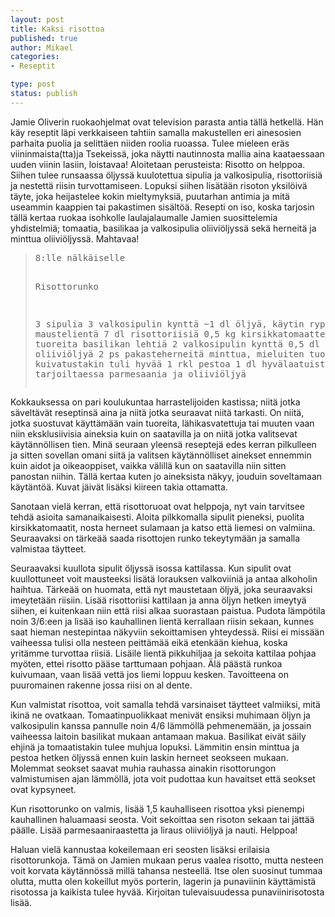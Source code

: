```yaml
---
layout: post
title: Kaksi risottoa
published: true
author: Mikael
categories: 
- Reseptit

type: post
status: publish
---
```

Jamie Oliverin ruokaohjelmat ovat television parasta antia tällä
hetkellä. Hän käy reseptit läpi verkkaiseen tahtiin samalla
makustellen eri ainesosien parhaita puolia ja selittäen niiden roolia
ruoassa. Tulee mieleen eräs viininmaista(tta)ja Tsekeissä, joka
näytti nautinnosta mallia aina kaataessaan uuden viinin lasiin,
loistavaa! Aloitetaan perusteista: Risotto on helppoa. Siihen tulee
runsaassa öljyssä kuulotettua sipulia ja valkosipulia, risottoriisiä
ja nestettä riisin turvottamiseen. Lopuksi siihen lisätään risoton
yksilöivä täyte, joka heijastelee kokin mieltymyksiä, puutarhan
antimia ja mitä useammin kaappien tai pakastimen sisältöä. Resepti on
iso, koska tarjosin tällä kertaa ruokaa isohkolle laulajalaumalle
Jamien suosittelemia yhdistelmiä; tomaatia, basilikaa ja valkosipulia
oliiviöljyssä sekä herneitä ja minttua oliiviöljyssä. Mahtavaa!

<blockquote>
<pre>
8:lle nälkäiselle

Risottorunko

3       sipulia
3       valkosipulin kynttä
~1 dl   öljyä, käytin rypsiöljyä
1,5 l   maustelientä
7 dl    risottoriisiä
0,5 kg  kirsikkatomaatteja
        kourallinen tuoreita basilikan lehtiä
2       valkosipulin kynttä
0,5 dl  hyvälaatuista oliiviöljyä
2 ps    pakasteherneitä
        minttua, mieluiten tuoretta mutta kuivatustakin tuli hyvää
1 rkl   pestoa
1 dl    hyvälaatuista oliiviöljyä
        tarjoiltaessa parmesaania ja oliiviöljyä
</pre>
</blockquote>

Kokkauksessa on pari koulukuntaa harrastelijoiden kastissa; niitä
jotka säveltävät reseptinsä aina ja niitä jotka seuraavat niitä
tarkasti. On niitä, jotka suostuvat käyttämään vain tuoreita,
lähikasvatettuja tai muuten vaan niin eksklusiivisia aineksia kuin on
saatavilla ja on niitä jotka valitsevat käytännöllisen tien. Minä
seuraan yleensä reseptejä edes kerran pilkulleen ja sitten sovellan
omani siitä ja valitsen käytännölliset ainekset ennemmin kuin aidot
ja oikeaoppiset, vaikka välillä kun on saatavilla niin sitten
panostan niihin. Tällä kertaa kuten jo aineksista näkyy, jouduin
soveltamaan käytäntöä. Kuvat jäivät lisäksi kiireen takia ottamatta.

Sanotaan vielä kerran, että risottoruoat ovat helppoja, nyt vain
tarvitsee tehdä asioita samanaikaisesti. Aloita pilkkomalla sipulit
pieneksi, puolita kirsikkatomaatit, nosta herneet sulamaan ja katso
että liemesi on valmiina. Seuraavaksi on tärkeää saada risottojen
runko tekeytymään ja samalla valmistaa täytteet.

Seuraavaksi kuullota sipulit öljyssä isossa kattilassa. Kun sipulit
ovat kuullottuneet voit mausteeksi lisätä lorauksen valkoviiniä ja
antaa alkoholin haihtua. Tärkeää on huomata, että nyt maustetaan
öljyä, joka seuraavaksi imeytetään riisiin. Lisää risottoriisi
kattilaan ja anna öljyn hetken imeytyä siihen, ei kuitenkaan niin että
riisi alkaa suorastaan paistua. Pudota lämpötila noin 3/6:een ja lisää
iso kauhallinen lientä kerrallaan riisin sekaan, kunnes saat hieman
nestepintaa näkyviin sekoittamisen yhteydessä. Riisi ei missään
vaiheessa tulisi olla nesteen peittämää eikä etenkään kiehua, koska
yritämme turvottaa riisiä. Lisäile lientä pikkuhiljaa ja sekoita
kattilaa pohjaa myöten, ettei risotto pääse tarttumaan pohjaan. Älä
päästä runkoa kuivumaan, vaan lisää vettä jos liemi loppuu kesken.
Tavoitteena on puuromainen rakenne jossa riisi on al dente.

Kun valmistat risottoa, voit samalla tehdä varsinaiset täytteet
valmiiksi, mitä ikinä ne ovatkaan. Tomaatinpuolikkaat menivät ensiksi
muhimaan öljyn ja valkosipulin kanssa pannulle noin 4/6 lämmöllä
pehmenemään, ja jossain vaiheessa laitoin basilikat mukaan antamaan
makua. Basilikat eivät säily ehjinä ja tomaatistakin tulee muhjua
lopuksi. Lämmitin ensin minttua ja pestoa hetken öljyssä ennen kuin
laskin herneet seokseen mukaan. Molemmat seokset saavat muhia rauhassa
ainakin risottorungon valmistumisen ajan lämmöllä, jota voit pudottaa
kun havaitset että seokset ovat kypsyneet.

Kun risottorunko on valmis, lisää 1,5 kauhalliseen risottoa yksi
pienempi kauhallinen haluamaasi seosta. Voit sekoittaa sen risoton
sekaan tai jättää päälle. Lisää parmesaaniraastetta ja liraus
oliiviöljyä ja nauti. Helppoa!

Haluan vielä kannustaa kokeilemaan eri seosten lisäksi erilaisia
risottorunkoja. Tämä on Jamien mukaan perus vaalea risotto, mutta
nesteen voit korvata käytännössä millä tahansa nesteellä. Itse olen
suosinut tummaa olutta, mutta olen kokeillut myös porterin, lagerin ja
punaviinin käyttämistä risotossa ja kaikista tulee hyvää. Kirjoitan
tulevaisuudessa punaviinirisotosta lisää.
